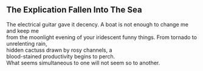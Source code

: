 The Explication Fallen Into The Sea
-----------------------------------
The electrical guitar gave it decency. A boat is not enough to change me and keep me  
from the moonlight evening of your iridescent funny things. From tornado to unrelenting rain,  
hidden cactuss drawn by rosy channels, a  
blood-stained productivity begins to perch.  
What seems simultaneous to one will not seem so to another.  
